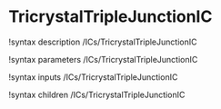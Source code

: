 <!-- MOOSE Documentation Stub: Remove this when content is added. -->

# TricrystalTripleJunctionIC

!syntax description /ICs/TricrystalTripleJunctionIC

!syntax parameters /ICs/TricrystalTripleJunctionIC

!syntax inputs /ICs/TricrystalTripleJunctionIC

!syntax children /ICs/TricrystalTripleJunctionIC
